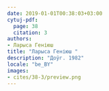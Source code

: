 ```yaml
---
date: 2019-01-01T00:38:03+03:00
cytuj-pdf:
  page: 38
  citation: 3
authors:
- Ларыса Геніюш 
title: "Ларыса Геніюш "
description: "Доўг. 1982"
locale: "be_BY"
images:
- cites/38-3/preview.png
---
```

